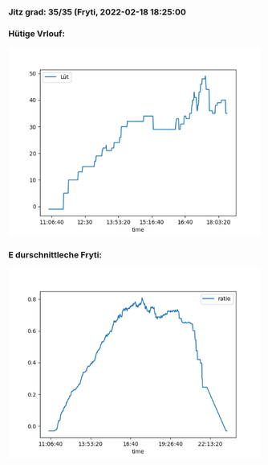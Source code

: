 ### Jitz grad: 35/35 (Fryti, 2022-02-18 18:25:00

### Hütige Vrlouf:
![Graph](Today.png)

### E durschnittleche Fryti:
![Graph](Fryti.png)